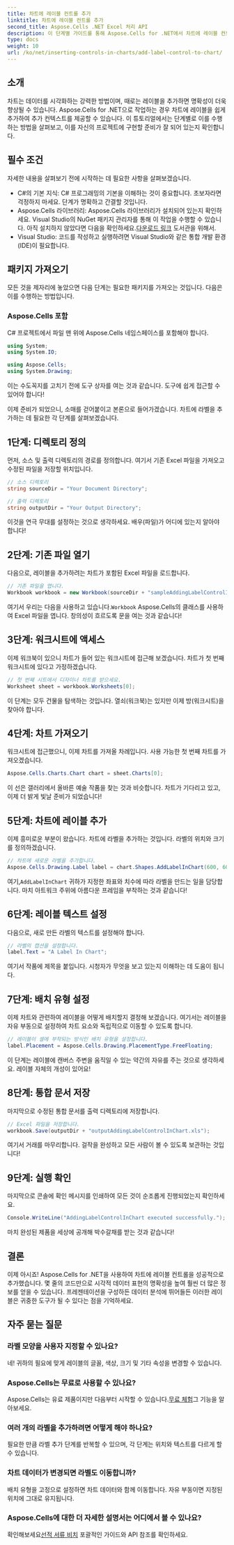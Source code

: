 ```yaml
---
title: 차트에 레이블 컨트롤 추가
linktitle: 차트에 레이블 컨트롤 추가
second_title: Aspose.Cells .NET Excel 처리 API
description: 이 단계별 가이드를 통해 Aspose.Cells for .NET에서 차트에 레이블 컨트롤을 추가하는 방법을 알아보세요. 데이터 시각화를 강화하세요.
type: docs
weight: 10
url: /ko/net/inserting-controls-in-charts/add-label-control-to-chart/
---
```

## 소개

차트는 데이터를 시각화하는 강력한 방법이며, 때로는 레이블을 추가하면 명확성이 더욱 향상될 수 있습니다. Aspose.Cells for .NET으로 작업하는 경우 차트에 레이블을 쉽게 추가하여 추가 컨텍스트를 제공할 수 있습니다. 이 튜토리얼에서는 단계별로 이를 수행하는 방법을 살펴보고, 이를 자신의 프로젝트에 구현할 준비가 잘 되어 있는지 확인합니다.

## 필수 조건

자세한 내용을 살펴보기 전에 시작하는 데 필요한 사항을 살펴보겠습니다.

- C#의 기본 지식: C# 프로그래밍의 기본을 이해하는 것이 중요합니다. 초보자라면 걱정하지 마세요. 단계가 명확하고 간결할 것입니다.
- Aspose.Cells 라이브러리: Aspose.Cells 라이브러리가 설치되어 있는지 확인하세요. Visual Studio의 NuGet 패키지 관리자를 통해 이 작업을 수행할 수 있습니다. 아직 설치하지 않았다면 다음을 확인하세요.[다운로드 링크](https://releases.aspose.com/cells/net/) 도서관을 위해서.
- Visual Studio: 코드를 작성하고 실행하려면 Visual Studio와 같은 통합 개발 환경(IDE)이 필요합니다.

## 패키지 가져오기

모든 것을 제자리에 놓았으면 다음 단계는 필요한 패키지를 가져오는 것입니다. 다음은 이를 수행하는 방법입니다.

### Aspose.Cells 포함

C# 프로젝트에서 파일 맨 위에 Aspose.Cells 네임스페이스를 포함해야 합니다.

```csharp
using System;
using System.IO;

using Aspose.Cells;
using System.Drawing;
```

이는 수도꼭지를 고치기 전에 도구 상자를 여는 것과 같습니다. 도구에 쉽게 접근할 수 있어야 합니다!

이제 준비가 되었으니, 소매를 걷어붙이고 본론으로 들어가겠습니다. 차트에 라벨을 추가하는 데 필요한 각 단계를 살펴보겠습니다.

## 1단계: 디렉토리 정의

먼저, 소스 및 출력 디렉토리의 경로를 정의합니다. 여기서 기존 Excel 파일을 가져오고 수정된 파일을 저장할 위치입니다.

```csharp
// 소스 디렉토리
string sourceDir = "Your Document Directory";

// 출력 디렉토리
string outputDir = "Your Output Directory";
```

이것을 연극 무대를 설정하는 것으로 생각하세요. 배우(파일)가 어디에 있는지 알아야 합니다!

## 2단계: 기존 파일 열기

다음으로, 레이블을 추가하려는 차트가 포함된 Excel 파일을 로드합니다. 

```csharp
// 기존 파일을 엽니다.
Workbook workbook = new Workbook(sourceDir + "sampleAddingLabelControlInChart.xls");
```

 여기서 우리는 다음을 사용하고 있습니다.`Workbook` Aspose.Cells의 클래스를 사용하여 Excel 파일을 엽니다. 창의성이 흐르도록 문을 여는 것과 같습니다!

## 3단계: 워크시트에 액세스

이제 워크북이 있으니 차트가 들어 있는 워크시트에 접근해 보겠습니다. 차트가 첫 번째 워크시트에 있다고 가정하겠습니다.

```csharp
// 첫 번째 시트에서 디자이너 차트를 받으세요.
Worksheet sheet = workbook.Worksheets[0];
```

이 단계는 모두 건물을 탐색하는 것입니다. 열쇠(워크북)는 있지만 이제 방(워크시트)을 찾아야 합니다.

## 4단계: 차트 가져오기

워크시트에 접근했으니, 이제 차트를 가져올 차례입니다. 사용 가능한 첫 번째 차트를 가져오겠습니다.

```csharp
Aspose.Cells.Charts.Chart chart = sheet.Charts[0];
```

이 선은 갤러리에서 올바른 예술 작품을 찾는 것과 비슷합니다. 차트가 기다리고 있고, 이제 더 밝게 빛날 준비가 되었습니다!

## 5단계: 차트에 레이블 추가

이제 흥미로운 부분이 왔습니다. 차트에 라벨을 추가하는 것입니다. 라벨의 위치와 크기를 정의하겠습니다.

```csharp
// 차트에 새로운 라벨을 추가합니다.
Aspose.Cells.Drawing.Label label = chart.Shapes.AddLabelInChart(600, 600, 350, 900);
```

 여기,`AddLabelInChart` 귀하가 지정한 좌표와 치수에 따라 라벨을 만드는 일을 담당합니다. 마치 아트워크 주위에 아름다운 프레임을 부착하는 것과 같습니다!

## 6단계: 레이블 텍스트 설정

다음으로, 새로 만든 라벨의 텍스트를 설정해야 합니다. 

```csharp
// 라벨의 캡션을 설정합니다.
label.Text = "A Label In Chart";
```

여기서 작품에 제목을 붙입니다. 시청자가 무엇을 보고 있는지 이해하는 데 도움이 됩니다.

## 7단계: 배치 유형 설정

이제 차트와 관련하여 레이블을 어떻게 배치할지 결정해 보겠습니다. 여기서는 레이블을 자유 부동으로 설정하여 차트 요소와 독립적으로 이동할 수 있도록 합니다.

```csharp
// 레이블이 셀에 부착되는 방식인 배치 유형을 설정합니다.
label.Placement = Aspose.Cells.Drawing.PlacementType.FreeFloating; 
```

이 단계는 레이블에 캔버스 주변을 움직일 수 있는 약간의 자유를 주는 것으로 생각하세요. 레이블 자체의 개성이 있어요!

## 8단계: 통합 문서 저장

마지막으로 수정된 통합 문서를 출력 디렉토리에 저장합니다. 

```csharp
// Excel 파일을 저장합니다.
workbook.Save(outputDir + "outputAddingLabelControlInChart.xls");
```

여기서 거래를 마무리합니다. 걸작을 완성하고 모든 사람이 볼 수 있도록 보관하는 것입니다!

## 9단계: 실행 확인

마지막으로 콘솔에 확인 메시지를 인쇄하여 모든 것이 순조롭게 진행되었는지 확인하세요.

```csharp
Console.WriteLine("AddingLabelControlInChart executed successfully.");
```

마치 완성된 제품을 세상에 공개해 박수갈채를 받는 것과 같습니다!

## 결론

이제 아시죠! Aspose.Cells for .NET을 사용하여 차트에 레이블 컨트롤을 성공적으로 추가했습니다. 몇 줄의 코드만으로 시각적 데이터 표현의 명확성을 높여 훨씬 더 많은 정보를 얻을 수 있습니다. 프레젠테이션을 구성하든 데이터 분석에 뛰어들든 이러한 레이블은 귀중한 도구가 될 수 있다는 점을 기억하세요.

## 자주 묻는 질문

### 라벨 모양을 사용자 지정할 수 있나요?
네! 귀하의 필요에 맞게 레이블의 글꼴, 색상, 크기 및 기타 속성을 변경할 수 있습니다.

### Aspose.Cells는 무료로 사용할 수 있나요?
 Aspose.Cells는 유료 제품이지만 다음부터 시작할 수 있습니다.[무료 체험](https://releases.aspose.com/)그 기능을 알아보세요.

### 여러 개의 라벨을 추가하려면 어떻게 해야 하나요?
필요한 만큼 라벨 추가 단계를 반복할 수 있으며, 각 단계는 위치와 텍스트를 다르게 할 수 있습니다.

### 차트 데이터가 변경되면 라벨도 이동합니까?
배치 유형을 고정으로 설정하면 차트 데이터와 함께 이동합니다. 자유 부동이면 지정된 위치에 그대로 유지됩니다.

### Aspose.Cells에 대한 더 자세한 설명서는 어디에서 볼 수 있나요?
 확인해보세요[선적 서류 비치](https://reference.aspose.com/cells/net/) 포괄적인 가이드와 API 참조를 확인하세요.